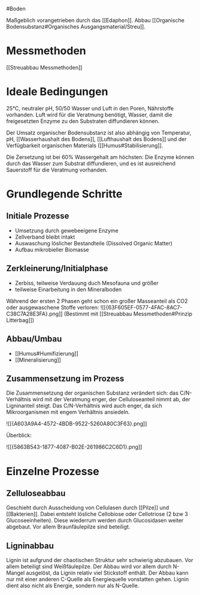 #Boden 

Maßgeblich vorangetrieben durch das [[Edaphon]]. Abbau [[Organische Bodensubstanz#Organisches Ausgangsmaterial/Streu]].

# Messmethoden

[[Streuabbau Messmethoden]]

# Ideale Bedingungen

25°C, neutraler pH, 50/50 Wasser und Luft in den Poren, Nährstoffe vorhanden. Luft wird für die Veratmung benötigt, Wasser, damit die freigesetzten Enzyme zu den Substraten diffundieren können.

Der Umsatz organischer Bodensubstanz ist also abhängig von Temperatur, pH, [[Wasserhaushalt des Bodens]], [[Lufthaushalt des Bodens]] und der Verfügbarkeit organischen Materials ([[Humus#Stabilisierung]].

Die Zersetzung ist bei 60% Wassergehalt am höchsten: Die Enzyme können durch das Wasser zum Substrat diffundieren, und es ist ausreichend Sauerstoff für die Veratmung vorhanden.

# Grundlegende Schritte

## Initiale Prozesse

- Umsetzung durch gewebeeigene Enzyme
- Zellverband bleibt intakt
- Auswaschung löslicher Bestandteile (Dissolved Organic Matter)
- Aufbau mikrobieller Biomasse

## Zerkleinerung/Initialphase

- Zerbiss, teilweise Verdauung duch Mesofauna und größer
- teilweise Einarbeitung in den Mineralboden

Während der ersten 2 Phasen geht schon ein großer Masseanteil als CO2 oder ausgewaschene Stoffe verloren:
![[{63F605EF-0577-4FAC-8AC7-C38C7A28E3FA}.png]]
(Bestimmt mit [[Streuabbau Messmethoden#Prinzip Litterbag]])

## Abbau/Umbau

- [[Humus#Humifizierung]]
- [[Mineralisierung]]

## Zusammensetzung im Prozess

Die Zusammensetzung der organischen Substanz verändert sich: das C/N-Verhältnis wird mit der Veratmung enger, der Celluloseanteil nimmt ab, der Ligninanteil steigt. Das C/N-Verhältnis wird auch enger, da sich Mikroorganismen mit engem Verhältnis ansiedeln.

![[{A603A9A4-4572-4BDB-9522-5260A80C3F63}.png]]

Überblick:

![[{5863B543-1877-4087-B02E-261986C2C6D1}.png]]

# Einzelne Prozesse

## Zelluloseabbau

Geschieht durch Ausscheidung von Cellulasen durch [[Pilze]] und [[Bakterien]]. Dabei entsteht lösliche Cellobiose oder Cellotriose (2 bzw 3 Glucoseeinheiten). Diese wiederrum werden durch Glucosidasen weiter abgebaut. Vor allem Braunfäulepilze sind beteiligt.

## Ligninabbau

Lignin ist aufgrund der chaotischen Struktur sehr schwierig abzubauen. Vor allem beteiligt sind Weißfäulepilze. Der Abbau wird vor allem durch N-Mangel ausgelöst, da Lignin relativ viel Stickstoff enthält. Der Abbau kann nur mit einer anderen C-Quelle als Energiequelle vonstatten gehen. Lignin dient also nicht als Energie, sondern nur als N-Quelle.